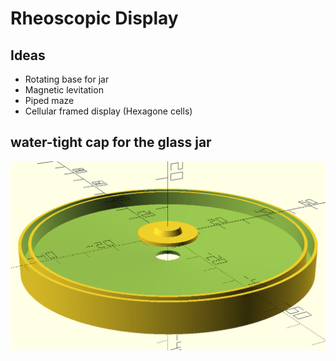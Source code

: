 # Rheoscopic Display

## Ideas
* Rotating base for jar
* Magnetic levitation
* Piped maze
* Cellular framed display (Hexagone cells)

## water-tight cap for the glass jar

<p align="center">
	<img src="https://github.com/saeedghsh/3d_models/blob/master/rheoscopic_display/images/cylinder_glass_jar_cap.png">
</p>